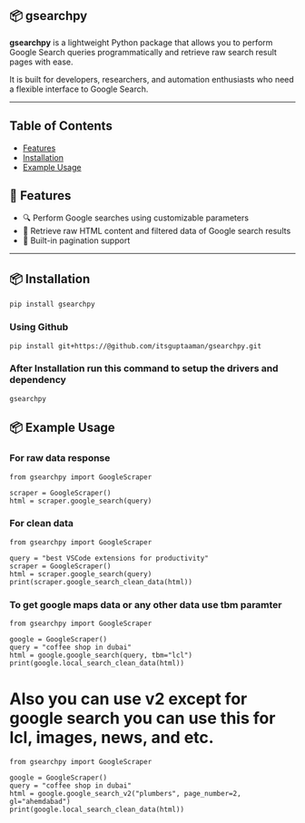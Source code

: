 ## 📦 gsearchpy 
**gsearchpy** is a lightweight Python package that allows you to perform Google Search queries programmatically and retrieve raw search result pages with ease.

It is built for developers, researchers, and automation enthusiasts who need a flexible interface to Google Search.

---

## Table of Contents

- [Features](#-features)
- [Installation](#-installation)
- [Example Usage](#-example-usage)


## 🚀 Features

- 🔍 Perform Google searches using customizable parameters  
- 📄 Retrieve raw HTML content and filtered data of Google search results  
- 🔁 Built-in pagination support  
---


## 📦 Installation

```
pip install gsearchpy
```

### Using Github
```
pip install git+https://@github.com/itsguptaaman/gsearchpy.git
```

### After Installation run this command to setup the drivers and dependency
```
gsearchpy
```


## 📦 Example Usage

### For raw data response 
```
from gsearchpy import GoogleScraper

scraper = GoogleScraper()
html = scraper.google_search(query)
```

### For clean data
```
from gsearchpy import GoogleScraper

query = "best VSCode extensions for productivity"
scraper = GoogleScraper()
html = scraper.google_search(query)
print(scraper.google_search_clean_data(html))
```

### To get google maps data or any other data use tbm paramter
```
from gsearchpy import GoogleScraper

google = GoogleScraper()
query = "coffee shop in dubai"
html = google.google_search(query, tbm="lcl")
print(google.local_search_clean_data(html))
```

# Also you can use v2 except for google search you can use this for lcl, images, news, and etc.
```
from gsearchpy import GoogleScraper

google = GoogleScraper()
query = "coffee shop in dubai"
html = google.google_search_v2("plumbers", page_number=2, gl="ahemdabad")
print(google.local_search_clean_data(html))
```


